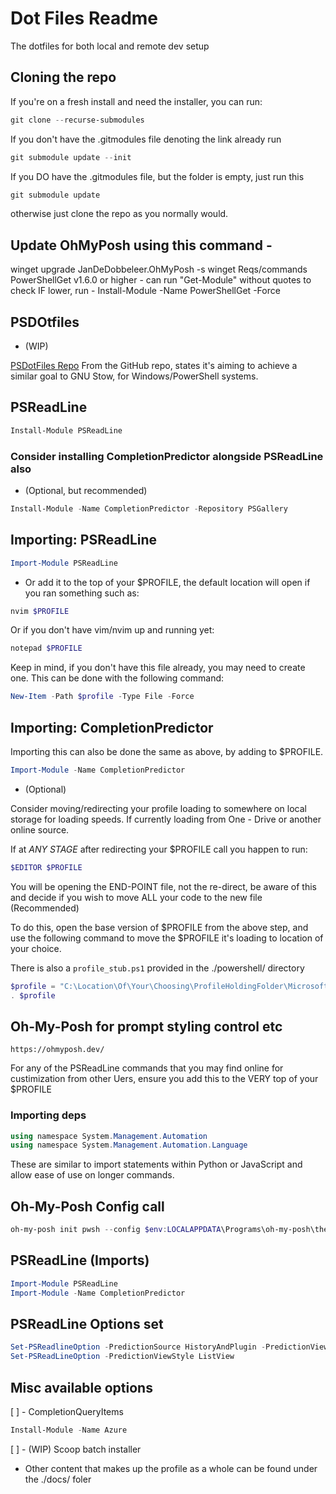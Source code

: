 # Dot Files Readme

The dotfiles for both local and remote dev setup

## Cloning the repo

If you're on a fresh install and need the installer, you can run:

```ps1
git clone --recurse-submodules 
```

If you don't have the .gitmodules file denoting the link already run

```ps1
git submodule update --init
```

If you DO have the .gitmodules file, but the folder is empty, just run this

```ps1
git submodule update
```

otherwise just clone the repo as you normally would.

## Update OhMyPosh using this command -

winget upgrade JanDeDobbeleer.OhMyPosh -s winget
Reqs/commands
PowerShellGet v1.6.0 or higher - can run "Get-Module" without quotes to check
IF lower, run - Install-Module -Name PowerShellGet -Force

## PSDOtfiles

- (WIP)

[PSDotFiles Repo](https://github.com/ralish/PSDotFiles)
From the GitHub repo, states it's aiming to achieve a similar goal to GNU Stow, for Windows/PowerShell systems.

## PSReadLine

```ps1
Install-Module PSReadLine
```

### Consider installing CompletionPredictor alongside PSReadLine also

- (Optional, but recommended)

```ps1
Install-Module -Name CompletionPredictor -Repository PSGallery
```

## Importing: PSReadLine

```ps1
Import-Module PSReadLine
```

- Or add it to the top of your $PROFILE,
    the default location will open if you ran something such as:

```ps1
nvim $PROFILE
```

Or if you don't have vim/nvim up and running yet:

```ps1
notepad $PROFILE
```

Keep in mind, if you don't have this file already, you may need to create one.
This can be done with the following command:

```ps1
New-Item -Path $profile -Type File -Force
```

## Importing: CompletionPredictor

Importing this can also be done the same as above, by adding to $PROFILE.

```ps1
Import-Module -Name CompletionPredictor
```

- (Optional)

Consider moving/redirecting your profile loading to somewhere on local storage for loading speeds.
If currently loading from One - Drive or another online source.

If at _ANY STAGE_ after redirecting your $PROFILE call you happen to run:

```ps1
$EDITOR $PROFILE
```

You will be opening the END-POINT file, not the re-direct, be aware of this and decide if you wish to move ALL your code to the new file (Recommended)

To do this, open the base version of $PROFILE from the above step, and use the following command to move the
$PROFILE it's loading to location of your choice.

There is also a `profile_stub.ps1` provided in the ./powershell/ directory

```ps1
$profile = "C:\Location\Of\Your\Choosing\ProfileHoldingFolder\Microsoft.PowerShell_profile.ps1"
. $profile
```

## Oh-My-Posh for prompt styling control etc

`https://ohmyposh.dev/`

For any of the PSReadLine commands that you may find online for custimization from other Uers, ensure you add this to the VERY top of your $PROFILE

### Importing deps

```ps1
using namespace System.Management.Automation
using namespace System.Management.Automation.Language
```

These are similar to import statements within Python or JavaScript and allow ease of use on longer commands.

## Oh-My-Posh Config call

```ps1
oh-my-posh init pwsh --config $env:LOCALAPPDATA\Programs\oh-my-posh\themes\1Custom_Work_powerlevel10k_rainbow.omp.json| Invoke-Expression
```

## PSReadLine (Imports)

```ps1
Import-Module PSReadLine
Import-Module -Name CompletionPredictor
```

## PSReadLine Options set

```ps1
Set-PSReadlineOption -PredictionSource HistoryAndPlugin -PredictionViewStyle ListView -HistorySearchCursorMovesToEnd
Set-PSReadLineOption -PredictionViewStyle ListView
```

## Misc available options

[ ] - CompletionQueryItems

```ps1
Install-Module -Name Azure
```

[ ] - (WIP) Scoop batch installer

- Other content that makes up the profile as a whole can be found under the ./docs/ foler
